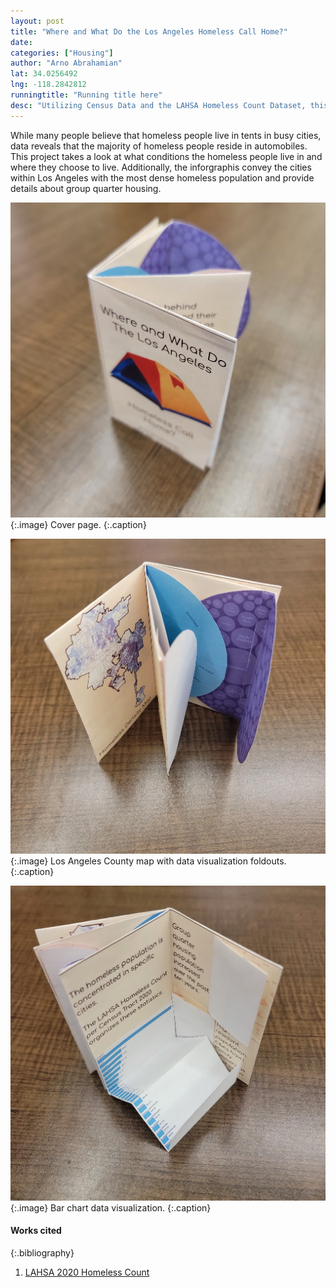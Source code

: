 ```yaml
---
layout: post
title: "Where and What Do the Los Angeles Homeless Call Home?"
date: 
categories: ["Housing"]
author: "Arno Abrahamian"
lat: 34.0256492
lng: -118.2842812
runningtitle: "Running title here"
desc: "Utilizing Census Data and the LAHSA Homeless Count Dataset, this zine exhibits data on where and in what conditions the Los Angeles City homeless population reside."
---
```


While many people believe that homeless people live in tents in busy cities, data reveals that the majority of homeless people reside in automobiles. This project takes a look at what conditions the homeless people live in and where they choose to live. Additionally, the inforgraphis convey the cities within Los Angeles with the most dense homeless population and provide details about group quarter housing.

![Full Zine sample 1](images/Abrahamian_sample1.jpg)
   {:.image}
Cover page.
   {:.caption}
   
   ![Full Zine sample 2](images/Abrahamian_sample2.jpg)
   {:.image}
Los Angeles County map with data visualization foldouts.
   {:.caption}
   
   ![Full Zine sample 3](images/Abrahamian_sample3.jpg)
   {:.image}
Bar chart data visualization.
   {:.caption}
   


#### Works cited

{:.bibliography}
1. [LAHSA 2020 Homeless Count](https://www.lahsa.org/documents?id=4697-2020-homeless-count-data-by-census-tract)
